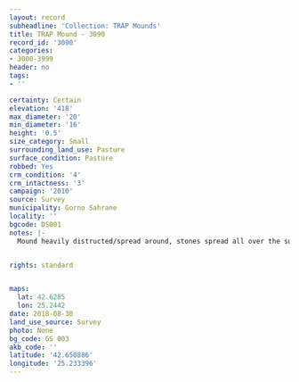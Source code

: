 ```yaml
---
layout: record
subheadline: 'Collection: TRAP Mounds'
title: TRAP Mound - 3090
record_id: '3090'
categories:
- 3000-3999
header: no
tags:
- ''

certainty: Certain
elevation: '418'
max_diameter: '20'
min_diameter: '16'
height: '0.5'
size_category: Small
surrounding_land_use: Pasture
surface_condition: Pasture
robbed: Yes
crm_condition: '4'
crm_intactness: '3'
campaign: '2010'
source: Survey
municipality: Gorno Sahrane
locality: ''
bgcode: DS001
notes: |-
  Mound heavily distructed/spread around, stones spread all over the surface.


rights: standard


maps:
  lat: 42.6285
  lon: 25.2442
date: 2018-08-30
land_use_source: Survey
photo: None
bg_code: GS 003
akb_code: ''
latitude: '42.650886'
longitude: '25.233396'
---
```

